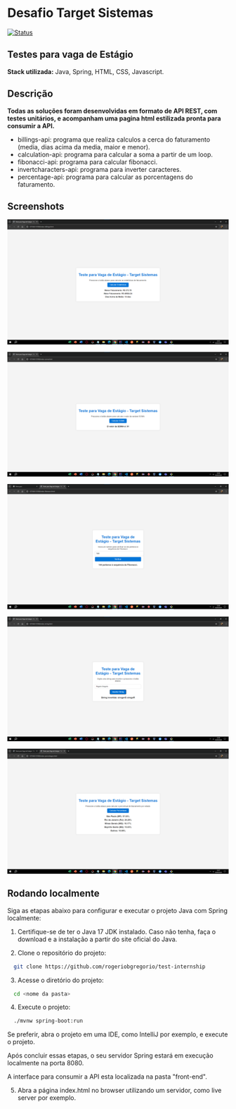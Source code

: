 # Desafio Target Sistemas
[![Status](https://img.shields.io/badge/Status-Concluído-brightgreen.svg)](https://github.com/seu-usuario/seu-projeto)

## Testes para vaga de Estágio
**Stack utilizada:** Java, Spring, HTML, CSS, Javascript.

## Descrição
**Todas as soluções foram desenvolvidas em formato de API REST, com testes unitários, e acompanham uma pagina html estilizada pronta para consumir a API.**
- billings-api: programa que realiza calculos a cerca do faturamento (media, dias acima da media, maior e menor).
- calculation-api: programa para calcular a soma a partir de um loop.
- fibonacci-api: programa para calcular fibonacci.
- invertcharacters-api: programa para inverter caracteres.
- percentage-api: programa para calcular as porcentagens do faturamento.

## Screenshots
![billings-api](https://github.com/rogeriobgregorio/test-internship/blob/main/screenshots/faturamento.png)

![calculation-api](https://github.com/rogeriobgregorio/test-internship/blob/main/screenshots/soma.png)

![fibonacci-api](https://github.com/rogeriobgregorio/test-internship/blob/main/screenshots/fibonacci.png)

![invertcharacters-api](https://github.com/rogeriobgregorio/test-internship/blob/main/screenshots/inverter.png)

![percentage-api](https://github.com/rogeriobgregorio/test-internship/blob/main/screenshots/porcentagem.png)

  ## Rodando localmente

Siga as etapas abaixo para configurar e executar o projeto Java com Spring localmente:

1. Certifique-se de ter o Java 17 JDK instalado. Caso não tenha, faça o download e a instalação a partir do site oficial do Java.

2. Clone o repositório do projeto:
```bash
  git clone https://github.com/rogeriobgregorio/test-internship
```

3. Acesse o diretório do projeto:
```bash
  cd <nome da pasta>
```

4. Execute o projeto:
```bash
  ./mvnw spring-boot:run
```
Se preferir, abra o projeto em uma IDE, como IntelliJ por exemplo, e execute o projeto.

Após concluir essas etapas, o seu servidor Spring estará em execução localmente na porta 8080.

A interface para consumir a API esta localizada na pasta "front-end".

5. Abra a página index.html no browser utilizando um servidor, como live server por exemplo.
